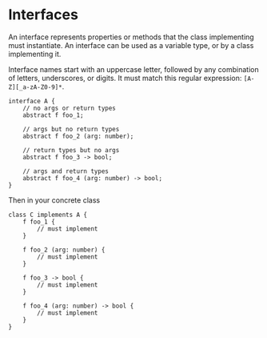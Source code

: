 # Interfaces

An interface represents properties or methods that the class implementing must instantiate.
An interface can be used as a variable type, or by a class implementing it.

Interface names start with an uppercase letter, followed by any combination of letters, underscores, or digits. It must match this regular expression: `[A-Z][_a-zA-Z0-9]*`.

```
interface A {
	// no args or return types
	abstract f foo_1;

	// args but no return types
	abstract f foo_2 (arg: number);

	// return types but no args
	abstract f foo_3 -> bool;

	// args and return types
	abstract f foo_4 (arg: number) -> bool;
}
```

Then in your concrete class

```
class C implements A {
	f foo_1 {
		// must implement
	}

	f foo_2 (arg: number) {
		// must implement
	}

	f foo_3 -> bool {
		// must implement
	}

	f foo_4 (arg: number) -> bool {
		// must implement
	}
}
```
